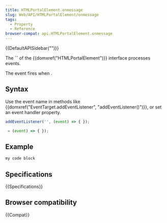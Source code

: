 ```yaml
---
title: HTMLPortalElement.onmessage
slug: Web/API/HTMLPortalElement/onmessage
tags:
  - Property
  - Reference
browser-compat: api.HTMLPortalElement.onmessage
---
```

{{DefaultAPISidebar("")}}

The **``** of the {{domxref("HTMLPortalElement")}} interface processes  events.

The  event fires when .

## Syntax

Use the event name in methods like {{domxref("EventTarget.addEventListener", "addEventListener()")}}, or set an event handler property.

```js
addEventListener('', (event) => { });

 = (event) => { });
```

## Example

```js
my code block
```

## Specifications

{{Specifications}}

## Browser compatibility

{{Compat}}

